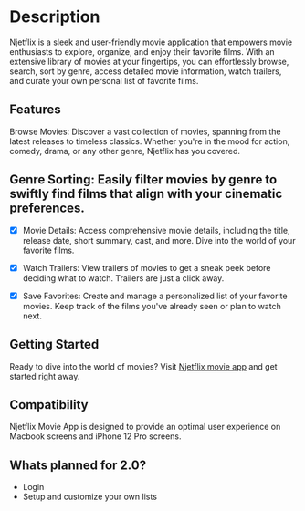 # Description

Njetflix is a sleek and user-friendly movie application that empowers movie enthusiasts to explore, organize, and enjoy their favorite films. With an extensive library of movies at your fingertips, you can effortlessly browse, search, sort by genre, access detailed movie information, watch trailers, and curate your own personal list of favorite films.

## Features

Browse Movies: Discover a vast collection of movies, spanning from the latest releases to timeless classics. Whether you're in the mood for action, comedy, drama, or any other genre, Njetflix has you covered.

## Genre Sorting: Easily filter movies by genre to swiftly find films that align with your cinematic preferences.

- [x] Movie Details: Access comprehensive movie details, including the title, release date, short summary, cast, and more. Dive into the world of your favorite films.

- [x] Watch Trailers: View trailers of movies to get a sneak peek before deciding what to watch. Trailers are just a click away.

- [x] Save Favorites: Create and manage a personalized list of your favorite movies. Keep track of the films you've already seen or plan to watch next.

## Getting Started

Ready to dive into the world of movies? Visit [Njetflix movie app](https://njetflix.netlify.app) and get started right away.

## Compatibility

Njetflix Movie App is designed to provide an optimal user experience on Macbook screens and iPhone 12 Pro screens.

## Whats planned for 2.0?
- Login
- Setup and customize your own lists
